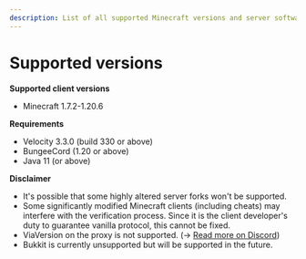 ```yaml
---
description: List of all supported Minecraft versions and server software
---
```


# Supported versions

**Supported client versions**

* Minecraft 1.7.2-1.20.6

**Requirements**

* Velocity 3.3.0 (build 330 or above)
* BungeeCord (1.20 or above)
* Java 11 (or above)

**Disclaimer**

* It's possible that some highly altered server forks won't be supported.
* Some significantly modified Minecraft clients (including cheats) may interfere with the verification process. Since it is the client developer's duty to guarantee vanilla protocol, this cannot be fixed.
* ViaVersion on the proxy is not supported. (→ [Read more on Discord](https://discord.com/channels/923308209769426994/1213163875906625597))
* Bukkit is currently unsupported but will be supported in the future.
